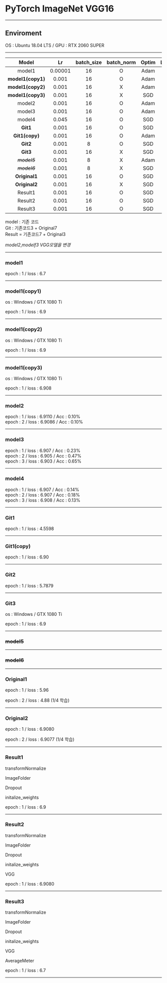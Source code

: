# PyTorch ImageNet VGG16

---

## Enviroment	

OS : Ubuntu 18.04 LTS / GPU : RTX 2060 SUPER <br>

---

|       Model       |   Lr    | batch_size | batch_norm | Optim | Loss(1epoch) |
| :---------------: | :-----: | :--------: | :--------: | :---: | :----------: |
|      model1       | 0.00001 |     16     |     O      | Adam  |     6.7      |
| **model1(copy1)** |  0.001  |     16     |     O      | Adam  |     6.9      |
| **model1(copy2)** |  0.001  |     16     |     X      | Adam  |     6.9      |
| **model1(copy3)** |  0.001  |     16     |     X      |  SGD  |    6.908     |
|      model2       |  0.001  |     16     |     O      | Adam  |    6.911     |
|      model3       |  0.001  |     16     |     O      | Adam  |     6.90     |
|      model4       |  0.045  |     16     |     O      |  SGD  |     6.90     |
|     **Git1**      |  0.001  |     16     |     O      |  SGD  |     4.56     |
|  **Git1(copy)**   |  0.001  |     16     |     O      | Adam  |     6.90     |
|     **Git2**      |  0.001  |     8      |     O      |  SGD  |    4.578     |
|     **Git3**      |  0.001  |     16     |     X      |  SGD  |     6.9      |
|   ~~_model5_~~    |  0.001  |     8      |     X      | Adam  |              |
|   ~~_model6_~~    |  0.001  |     8      |     X      |  SGD  |              |
|   **Original1**   |  0.001  |     16     |     O      |  SGD  |     5.96     |
|   **Original2**   |  0.001  |     16     |     X      |  SGD  |     6.90     |
|      Result1      |  0.001  |     16     |     O      |  SGD  |     6.90     |
|      Result2      |  0.001  |     16     |     O      |  SGD  |     6.90     |
|      Result3      |  0.001  |     16     |     O      |  SGD  |     6.7      |

model : 기존 코드<br>Git : 기존코드3 + Original7<br>Result  = 기존코드7 + Original3

_model2_,_modelf3_ _VGG모델을 변경_<br>

---

### model1

epoch : 1 / loss : 6.7

---

### model1(copy1)

os : Windows / GTX 1080 Ti

epoch : 1 / loss : 6.9

---

### model1(copy2)

os : Windows / GTX 1080 Ti

epoch : 1 / loss : 6.9

---

### model1(copy3)

os : Windows / GTX 1080 Ti

epoch : 1 / loss : 6.908

---

### model2

epoch : 1 / loss : 6.9110 / Acc : 0.10%<br>epoch : 2 / loss : 6.9086 / Acc : 0.10%

---

### model3

epoch : 1 / loss : 6.907 / Acc : 0.23%<br>epoch : 2 / loss : 6.905 / Acc : 0.47%<br>epoch : 3 / loss : 6.903 / Acc : 0.65%

---

### model4

epoch : 1 / loss : 6.907 / Acc : 0.14%<br>epoch : 2 / loss : 6.907 / Acc : 0.18%<br>epoch : 3 / loss : 6.908 / Acc : 0.13%

---

### Git1

epoch : 1 / loss : 4.5598

---

### Git1(copy)

epoch : 1 / loss : 6.90

---

### Git2

epoch : 1 / loss : 5.7879

---

### Git3

os : Windows / GTX 1080 Ti

epoch : 1 / loss : 6.9

---

### ~~model5~~

---

### ~~model6~~

---

### Original1

epoch : 1 / loss : 5.96

epoch : 2 / loss : 4.88 (1/4 학습)

---

### Original2

epoch : 1 / loss : 6.9080

epoch : 2 / loss : 6.9077 (1/4 학습)

---

### Result1

transformNormalize

ImageFolder

Dropout

initalize_weights

epoch : 1 / loss : 6.9

---

### Result2

transformNormalize

ImageFolder

Dropout

initalize_weights

VGG

epoch : 1 / loss : 6.9080

---

### Result3

transformNormalize

ImageFolder

Dropout

initalize_weights

VGG

AverageMeter

epoch : 1 / loss : 6.7

---

